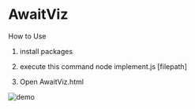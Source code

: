 # AwaitViz

How to Use
1. install packages

2. execute this command
node implement.js [filepath]

3. Open AwaitViz.html

![demo](https://raw.github.com/wiki/snoopy09/AwaitViz/demo.gif)

